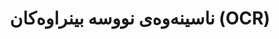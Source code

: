---
title: "ناسینەوەی نووسە بینراوەکان (OCR)"
meta_title: "توێژینەوەی OCR ی کوردی - ناسینەوەی نووسە بۆ دەسنووسە مێژووییەکان"
description: "تەکنەلۆجیای OCR پێشکەوتوو بۆ بەڵگەنامە مێژووییە کوردییەکان و دەقە نوێکان بە بەکارهێنانی نزیکبوونەوەی فێربوونی قووڵ."
draft: false
---